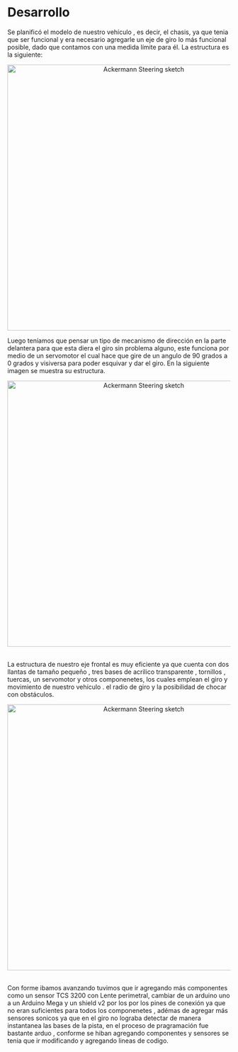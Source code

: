 <h1>Desarrollo</h1>
<p>Se planificó el modelo  de nuestro vehículo , es decir, el chasis, ya que tenia que ser funcional y  era necesario agregarle un eje de giro lo más funcional posible, dado que contamos con una medida límite para él. La estructura es la siguiente:</p>

 <p align="center">
  <img src="https://github.com/MVP-16/MVP_FTR/blob/main/Fotos/img1.jpeg?raw=true" alt="Ackermann Steering sketch" width="600" />
</p>

<p>Luego teníamos que pensar un tipo de mecanismo de dirección en la parte delantera para que esta diera el giro sin problema alguno, este funciona por medio de un servomotor el cual hace que gire de un angulo de 90 grados a 0 grados y visiversa  para poder esquivar y dar el giro. En la siguiente imagen se muestra su estructura.</p>

 <p align="center">
  <img src="https://github.com/MVP-16/MVP_FTR/blob/main/Fotos/img2.jpeg?raw=true" alt="Ackermann Steering sketch" width="600" />
</p>

<br>
La estructura de nuestro eje frontal es muy eficiente ya que cuenta con  dos llantas de tamaño pequeño , tres  bases de acrilico transparente , tornillos , tuercas, un servomotor y otros componenetes,  los cuales emplean  el giro y movimiento de nuestro vehículo .
 el radio de giro y la posibilidad de chocar con obstáculos.

 <p align="center">
  <img src="https://github.com/MVP-16/MVP_FTR/blob/main/Fotos/img2.jpeg?raw=true" alt="Ackermann Steering sketch" width="600" />
</p>

 <br>
Con forme ibamos avanzando tuvimos  que ir agregando más componentes  como un sensor TCS 3200 con Lente perimetral, cambiar de un arduino uno a un Arduino Mega y un shield v2 por los por los pines de conexión ya que no eran suficientes para todos los componenetes , adémas de agregar más sensores sonicos  ya que en el giro no lograba detectar de manera instantanea las bases de la pista, en el proceso de pragramación fue bastante arduo , conforme se hiban agregando componentes y sensores se tenia que ir modificando y agregando lineas de codigo.</br>
  


